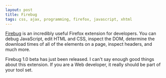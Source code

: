 ```yaml
---
layout: post
title: Firebug
tags: css, ajax, programming, firefox, javascript, xhtml
---
```


[Firebug](http://www.getfirebug.com/) is an incredibly useful Firefox
extension for developers. You can debug JavaScript, edit HTML and CSS,
inspect the DOM, determine the download times of all of the elements on a
page, inspect headers, and much more.

Firebug 1.0 beta has just been released. I can't say enough good things
about this extension. If you are a Web developer, it really should be part
of your tool set.
